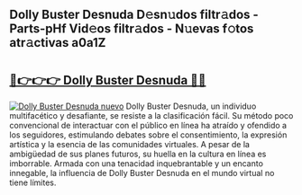 ## Dolly Buster Desnuda D𝚎sn𝚞dos filtr𝚊dos - Parts-pHf Vid𝚎os filtr𝚊dos - N𝚞evas f𝚘tos atr𝚊ctivas a0a1Z

# <h2><a href="http://mb3pgxz.tromn.icu/?c=Dolly+Buster+Desnuda">🔗👉👉👉 Dolly Buster Desnuda 🔗🔗</a></h2>

[![Dolly Buster Desnuda nuevo](https://i.imgur.com/pEAQMta.gif)](http://mb3pgxz.tromn.icu/?c=Dolly+Buster+Desnuda)
Dolly Buster Desnuda, un individuo multifacético y desafiante, se resiste a la clasificación fácil. Su método poco convencional de interactuar con el público en línea ha atraído y ofendido a los seguidores, estimulando debates sobre el consentimiento, la expresión artística y la esencia de las comunidades virtuales. A pesar de la ambigüedad de sus planes futuros, su huella en la cultura en línea es imborrable. Armada con una tenacidad inquebrantable y un encanto innegable, la influencia de Dolly Buster Desnuda en el mundo virtual no tiene límites.
